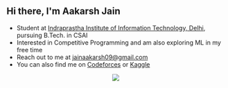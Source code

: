 ## Hi there, I'm Aakarsh Jain

- Student at [Indraprastha Institute of Information Technology, Delhi](https://iiitd.ac.in/), pursuing B.Tech. in CSAI
- Interested in Competitive Programming and am also exploring ML in my free time
- Reach out to me at jainaakarsh09@gmail.com
- You can also find me on [Codeforces](https://codeforces.com/profile/BlackPanther112358) or [Kaggle](https://www.kaggle.com/blackpanther112358)

<p align = "center">
<img src="https://api.githubtrends.io/user/svg/BlackPanther112358/repos?time_range=one_year&group=other&theme=classic">
</p>

<!-- <p align="center">
  <img src="https://github-readme-streak-stats.herokuapp.com?user=BlackPanther112358&theme=tokyonight&date_format=j%20M%5B%20Y%5D&count_private=true" width="400px"> <img src="https://github-readme-stats.vercel.app/api?username=BlackPanther112358&theme=tokyonight&show_icons=true&include_all_commits=true&count_private=true&hide_rank=true&card_width=500" width="400px"> <img src="https://github-readme-stats.vercel.app/api/top-langs/?username=BlackPanther112358&theme=tokyonight&layout=compact&langs_count=8&card_width=400&count_private=true" width="400px">
 </p> -->
